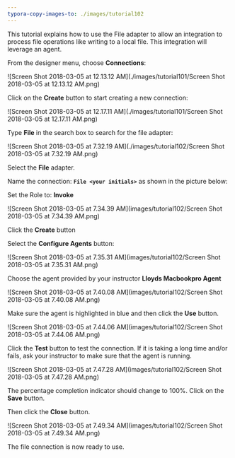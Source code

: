 ```yaml
---
typora-copy-images-to: ./images/tutorial102
---
```

This tutorial explains how to use the File adapter to allow an integration to process file operations like writing to a local file. This integration will leverage an agent.

From the designer menu, choose **Connections**:

![Screen Shot 2018-03-05 at 12.13.12 AM](./images/tutorial101/Screen Shot 2018-03-05 at 12.13.12 AM.png)

Click on the **Create** button to start creating a new connection:

![Screen Shot 2018-03-05 at 12.17.11 AM](./images/tutorial101/Screen Shot 2018-03-05 at 12.17.11 AM.png)

Type **File** in the search box to search for the file adapter:

![Screen Shot 2018-03-05 at 7.32.19 AM](./images/tutorial102/Screen Shot 2018-03-05 at 7.32.19 AM.png)

Select the **File** adapter.

Name the connection: **`File <your initials>`** as shown in the picture below:

Set the Role to: **Invoke**

![Screen Shot 2018-03-05 at 7.34.39 AM](images/tutorial102/Screen Shot 2018-03-05 at 7.34.39 AM.png)

Click the **Create** button

Select the **Configure Agents** button:

![Screen Shot 2018-03-05 at 7.35.31 AM](images/tutorial102/Screen Shot 2018-03-05 at 7.35.31 AM.png)

Choose the agent provided by your instructor **Lloyds Macbookpro Agent**

![Screen Shot 2018-03-05 at 7.40.08 AM](images/tutorial102/Screen Shot 2018-03-05 at 7.40.08 AM.png)

Make sure the agent is highlighted in blue and then click the **Use** button.

![Screen Shot 2018-03-05 at 7.44.06 AM](images/tutorial102/Screen Shot 2018-03-05 at 7.44.06 AM.png)

Click the **Test** button to test the connection. If it is taking a long time and/or fails, ask your instructor to make sure that the agent is running.

![Screen Shot 2018-03-05 at 7.47.28 AM](images/tutorial102/Screen Shot 2018-03-05 at 7.47.28 AM.png)

The percentage completion indicator should change to 100%. Click on the **Save** button.

Then click the **Close** button.

![Screen Shot 2018-03-05 at 7.49.34 AM](images/tutorial102/Screen Shot 2018-03-05 at 7.49.34 AM.png)

The file connection is now ready to use.
